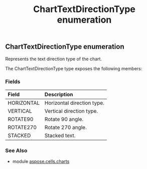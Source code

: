﻿---
title: ChartTextDirectionType enumeration
second_title: Aspose.Cells for Python via .NET API References
description: 
type: docs
weight: 440
url: /aspose.cells.charts/charttextdirectiontype/
is_root: false
---

## ChartTextDirectionType enumeration

Represents the text direction type of the chart.



The ChartTextDirectionType type exposes the following members:

### Fields
| Field | Description |
| :- | :- |
| HORIZONTAL | Horizontal direction type. |
| VERTICAL | Vertical direction type. |
| ROTATE90 | Rotate 90 angle. |
| ROTATE270 | Rotate 270 angle. |
| STACKED | Stacked text. |



### See Also
* module [aspose.cells.charts](..)
